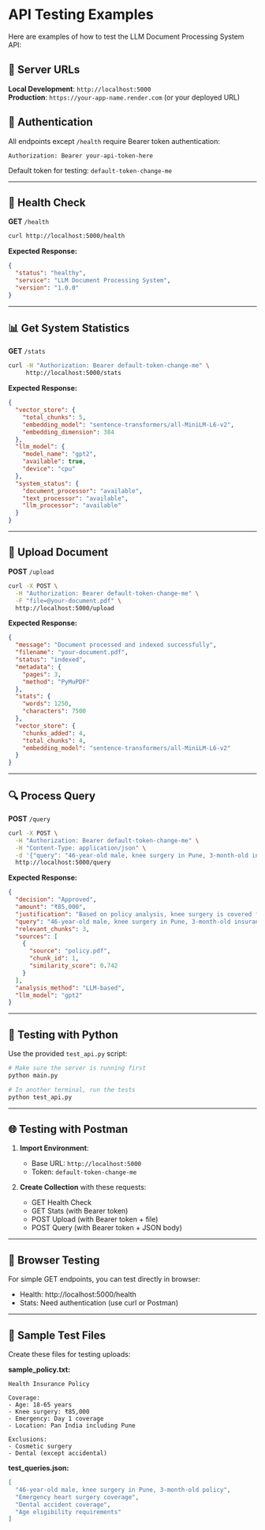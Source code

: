 # API Testing Examples

Here are examples of how to test the LLM Document Processing System API:

## 🚀 Server URLs

**Local Development**: `http://localhost:5000`  
**Production**: `https://your-app-name.render.com` (or your deployed URL)

## 🔐 Authentication

All endpoints except `/health` require Bearer token authentication:
```
Authorization: Bearer your-api-token-here
```

Default token for testing: `default-token-change-me`

---

## 🏥 Health Check

**GET** `/health`

```bash
curl http://localhost:5000/health
```

**Expected Response:**
```json
{
  "status": "healthy",
  "service": "LLM Document Processing System", 
  "version": "1.0.0"
}
```

---

## 📊 Get System Statistics

**GET** `/stats`

```bash
curl -H "Authorization: Bearer default-token-change-me" \
     http://localhost:5000/stats
```

**Expected Response:**
```json
{
  "vector_store": {
    "total_chunks": 5,
    "embedding_model": "sentence-transformers/all-MiniLM-L6-v2",
    "embedding_dimension": 384
  },
  "llm_model": {
    "model_name": "gpt2",
    "available": true,
    "device": "cpu"
  },
  "system_status": {
    "document_processor": "available",
    "text_processor": "available",
    "llm_processor": "available"
  }
}
```

---

## 📄 Upload Document

**POST** `/upload`

```bash
curl -X POST \
  -H "Authorization: Bearer default-token-change-me" \
  -F "file=@your-document.pdf" \
  http://localhost:5000/upload
```

**Expected Response:**
```json
{
  "message": "Document processed and indexed successfully",
  "filename": "your-document.pdf",
  "status": "indexed",
  "metadata": {
    "pages": 3,
    "method": "PyMuPDF"
  },
  "stats": {
    "words": 1250,
    "characters": 7500
  },
  "vector_store": {
    "chunks_added": 4,
    "total_chunks": 4,
    "embedding_model": "sentence-transformers/all-MiniLM-L6-v2"
  }
}
```

---

## 🔍 Process Query

**POST** `/query`

```bash
curl -X POST \
  -H "Authorization: Bearer default-token-change-me" \
  -H "Content-Type: application/json" \
  -d '{"query": "46-year-old male, knee surgery in Pune, 3-month-old insurance policy"}' \
  http://localhost:5000/query
```

**Expected Response:**
```json
{
  "decision": "Approved",
  "amount": "₹85,000",
  "justification": "Based on policy analysis, knee surgery is covered for eligible age group. Coverage includes Pune location. Policy active for sufficient duration.",
  "query": "46-year-old male, knee surgery in Pune, 3-month-old insurance policy",
  "relevant_chunks": 3,
  "sources": [
    {
      "source": "policy.pdf",
      "chunk_id": 1, 
      "similarity_score": 0.742
    }
  ],
  "analysis_method": "LLM-based",
  "llm_model": "gpt2"
}
```

---

## 🧪 Testing with Python

Use the provided `test_api.py` script:

```bash
# Make sure the server is running first
python main.py

# In another terminal, run the tests
python test_api.py
```

---

## 🌐 Testing with Postman

1. **Import Environment**:
   - Base URL: `http://localhost:5000`
   - Token: `default-token-change-me`

2. **Create Collection** with these requests:
   - GET Health Check
   - GET Stats (with Bearer token)
   - POST Upload (with Bearer token + file)
   - POST Query (with Bearer token + JSON body)

---

## 🔧 Browser Testing

For simple GET endpoints, you can test directly in browser:

- Health: http://localhost:5000/health
- Stats: Need authentication (use curl or Postman)

---

## 📱 Sample Test Files

Create these files for testing uploads:

**sample_policy.txt:**
```
Health Insurance Policy

Coverage:
- Age: 18-65 years
- Knee surgery: ₹85,000
- Emergency: Day 1 coverage
- Location: Pan India including Pune

Exclusions:
- Cosmetic surgery
- Dental (except accidental)
```

**test_queries.json:**
```json
[
  "46-year-old male, knee surgery in Pune, 3-month-old policy",
  "Emergency heart surgery coverage",
  "Dental accident coverage",
  "Age eligibility requirements"
]
```